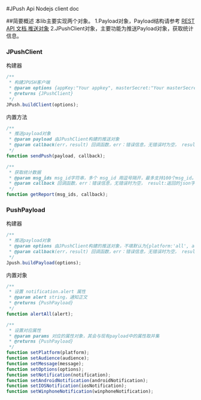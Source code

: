 #JPush Api Nodejs client doc

##简要概述
本lib主要实现两个对象。
1.Payload对象，Payload结构请参考 [REST API 文档 推送对象][1]
2.JPushClient对象，主要功能为推送Payload对象，获取统计信息。

### JPushClient
构建器
```js
/**
 * 构建JPUSH客户端
 * @param options {appKey:"Your appkey", masterSecret:"Your masterSecret"}
 * @returns {JPushClient}
 */
JPush.buildClient(options);
```
内置方法
```js
/**
 * 推送payload对象
 * @param payload 由JPushClient构建的推送对象
 * @param callback(err，result) 回调函数，err：错误信息，无错误时为空， result: 返回的json字符串
 */
function sendPush(payload, callback);

/**
 * 获取统计数据
 * @param msg_ids msg_id字符串，多个 msg_id 用逗号隔开，最多支持100个msg_id。
 * @param callback 回调函数，err：错误信息，无错误时为空， result:返回的json字符串
 */
function getReport(msg_ids, callback);

```

### PushPayload
构建器
```js
/**
 * 推送payload对象
 * @param options 由JPushClient构建的推送对象，不填默认为{platform:'all', audience: 'all'}
 * @param callback(err，result) 回调函数，err：错误信息，无错误时为空， result：返回的json字符串
 */
Jpush.buildPayload(options);
```
内置对象
```js
/**
 * 设置 notification.alert 属性
 * @param alert string，通知正文
 * @returns {PushPayload}
 */
function alertAll(alert);

/**
 * 设置对应属性
 * @param params 对应的属性对象，其会与现有payload中的属性取并集
 * @returns {PushPayload}
 */
function setPlatform(platform);
function setAudience(audience);
function setMessage(message);
function setOptions(options);
function setNotification(notification);
function setAndroidNotification(androidNotification);
function setIOSNotification(iosNotification);
function setWinphoneNotification(winphoneNotification);
```

  [1]: http://docs.jpush.cn/display/dev/Push-API-v3#Push-API-v3-%E6%8E%A8%E9%80%81%E5%AF%B9%E8%B1%A1